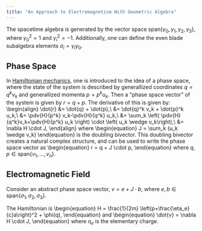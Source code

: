 ```yaml
---
title: "An Approach to Electromagnetism With Geometric Algebra"
---
```


<!-- # An Approach to Electromagnetism With Geometric Algebra -->

The spacetime algebra is generated by the vector space $\text{span}\{\gamma_0,\gamma_1,\gamma_2,\gamma_3\}$, where $\gamma_0^2 = 1$ and $\gamma_i^2=-1$.
Additionally, one can define the even blade subalgebra elements $\sigma_i = \gamma_i\gamma_0$.

## Phase Space
<div style="display:none">$\nextSection$</div>

In [Hamiltonian mechanics](hamiltonian_mechanics.html)[](hamiltonian_mechanics.md), one is introduced to the idea of a phase space, where the state of the system is described by generallized coordinates $q = q^k v_k$ and generallized momenta $p = p^k u_k$.
Then a "phase space vector" of the system is given by $r = q + p$.
The derivative of this is given by:
\begin{align}
	\dot{r} &= \dot{q} + \dot{p},\\
	&= \dot{q}^k v_k + \dot{p}^k u_k,\\
	&= \pdv{H}{p^k} v_k-\pdv{H}{q^k} u_k,\\
	&= \sum_k \left( \pdv{H}{q^k}v_k+\pdv{H}{p^k} u_k \right) \cdot \left( u_k \wedge v_k\right),\\
	&= \nabla H \cdot J,
\end{align}
where
\begin{equation}
	J = \sum_k (u_k \wedge v_k)
\end{equation}
is the doubling bivector.
This doubling bivector creates a natural complex structure, and can be used to write the phase space vector as
\begin{equation}
	r = q + J \cdot p,
\end{equation}
where $q,p \in \text{span}\{v_1, \dots, v_n\}$.

## Electromagnetic Field
<div style="display:none">$\nextSection$</div>

Consider an abstract phase space vector, $v = e + J \cdot b$,
where $e,b \in \text{span}\{\sigma_1,\sigma_2,\sigma_3\}$.

The Hamiltonian is
\begin{equation}
	H = \frac{1}{2m} \left(p+\frac{\eta_e}{c}a\right)^2 + \phi(q),
\end{equation}
and
\begin{equation}
	\dot{v} = \nabla H \cdot J,
\end{equation}
where $\eta_e$ is the elementary charge.



